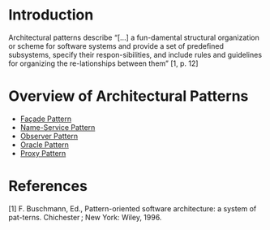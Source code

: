 # Introduction

Architectural patterns describe “[…] a fun-damental structural organization or scheme for software systems and provide a set of predefined subsystems, specify their respon-sibilities, and include rules and guidelines for organizing the re-lationships between them” [1, p. 12]

# Overview of Architectural Patterns

* [Façade Pattern](Façade%20Pattern/README.md#context)
* [Name-Service Pattern](Name-Service%20Pattern/README.md#context)
* [Observer Pattern](Observer%20Pattern/README.md#context)
* [Oracle Pattern](Oracle%20Pattern/README.md#context)
* [Proxy Pattern](Proxy%20Pattern/README.md#context)

# References
[1] F. Buschmann, Ed., Pattern-oriented software architecture: a system of pat-terns. Chichester ; New York: Wiley, 1996.

